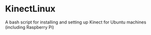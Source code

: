 KinectLinux
===========

A bash script for installing and setting up Kinect for Ubuntu machines (including Raspberry Pi)

